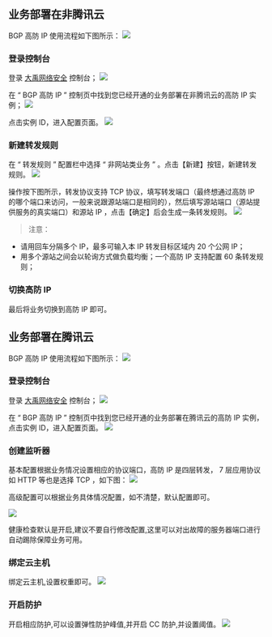 
## 业务部署在非腾讯云
BGP 高防 IP 使用流程如下图所示：
![](https://main.qcloudimg.com/raw/23411f31ccd426c5d6ad09eea6d77e82.png)

### 登录控制台

登录  [大禹网络安全](https://console.cloud.tencent.com/dayu/bgpip)  控制台；
![](https://main.qcloudimg.com/raw/d9d8a9d3bca8ba7ec791065be15358c0.png)

在 “ BGP 高防 IP ” 控制页中找到您已经开通的业务部署在非腾讯云的高防 IP 实例；
![](https://main.qcloudimg.com/raw/781cd12ebb8e091f83309bf71570bb12.png)

点击实例 ID，进入配置页面。
![](https://main.qcloudimg.com/raw/14df6a26ed04195e04b35b60bc95cf28.png)

### 新建转发规则

在 “ 转发规则 ” 配置栏中选择 “ 非网站类业务 ” 。点击【新建】按钮，新建转发规则。
![](https://main.qcloudimg.com/raw/67013e47ed05fde2c0acd48ec0e9bd15.png)

操作按下图所示，转发协议支持 TCP 协议，填写转发端口（最终想通过高防 IP 的哪个端口来访问，一般来说跟源站端口是相同的），然后填写源站端口（源站提供服务的真实端口）和源站 IP ，点击【确定】后会生成一条转发规则。
![](https://main.qcloudimg.com/raw/2f67dac20eceede17aa01e2a0211d5fa.png)

> 注意：
- 请用回车分隔多个 IP，最多可输入本 IP 转发目标区域内 20 个公网 IP；
- 用多个源站之间会以轮询方式做负载均衡；一个高防 IP 支持配置 60 条转发规则；

### 切换高防 IP
最后将业务切换到高防 IP 即可。

## 业务部署在腾讯云
BGP 高防 IP 使用流程如下图所示：
![](https://main.qcloudimg.com/raw/555b6372f174692b28e14e298cd4cdca.png)

### 登录控制台

登录  [大禹网络安全](https://console.cloud.tencent.com/dayu/bgpip)  控制台；
![](https://main.qcloudimg.com/raw/d9d8a9d3bca8ba7ec791065be15358c0.png)

在 “ BGP 高防 IP ” 控制页中找到您已经开通的业务部署在腾讯云的高防 IP 实例，点击实例 ID，进入配置页面。
![](https://main.qcloudimg.com/raw/5c9765bdac3dcb01d61319cb37d0ecec.png)

### 创建监听器
基本配置根据业务情况设置相应的协议端口，高防 IP 是四层转发， 7 层应用协议如 HTTP 等也是选择 TCP  ，如下图：
![](https://main.qcloudimg.com/raw/483a6ccdab2b8faea478193f8ae25a81.png)

高级配置可以根据业务具体情况配置，如不清楚，默认配置即可。

![](https://main.qcloudimg.com/raw/5b79354281c506be0704a35ea7941f3a.png)

健康检查默认是开启,建议不要自行修改配置,这里可以对出故障的服务器端口进行自动踢除保障业务可用。

### 绑定云主机
绑定云主机,设置权重即可。
![](https://main.qcloudimg.com/raw/24ab8050b4e33216aa11d534df1ba6cf.png)

### 开启防护
开启相应防护,可以设置弹性防护峰值,并开启 CC 防护,并设置阈值。
![](https://main.qcloudimg.com/raw/bf011c4f1e38b3b1f4e87f4491de515f.png)
